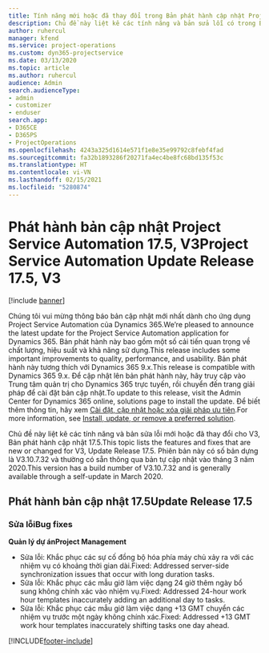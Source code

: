```yaml
---
title: Tính năng mới hoặc đã thay đổi trong Bản phát hành cập nhật Project Service Automation 17.5, Bản vá, V3
description: Chủ đề này liệt kê các tính năng và bản sửa lỗi có trong Bản phát hành cập nhật Project Service Automation 17.5, V3.
author: ruhercul
manager: kfend
ms.service: project-operations
ms.custom: dyn365-projectservice
ms.date: 03/13/2020
ms.topic: article
ms.author: ruhercul
audience: Admin
search.audienceType:
- admin
- customizer
- enduser
search.app:
- D365CE
- D365PS
- ProjectOperations
ms.openlocfilehash: 4243a325d1614e571f1e8e35e99792c8febf4fad
ms.sourcegitcommit: fa32b1893286f20271fa4ec4be8fc68bd135f53c
ms.translationtype: HT
ms.contentlocale: vi-VN
ms.lasthandoff: 02/15/2021
ms.locfileid: "5280874"
---
```

# <a name="project-service-automation-update-release-175-v3"></a><span data-ttu-id="7aead-103">Phát hành bản cập nhật Project Service Automation 17.5, V3</span><span class="sxs-lookup"><span data-stu-id="7aead-103">Project Service Automation Update Release 17.5, V3</span></span>

[!include [banner](../includes/psa-now-project-operations.md)]

<span data-ttu-id="7aead-104">Chúng tôi vui mừng thông báo bản cập nhật mới nhất dành cho ứng dụng Project Service Automation của Dynamics 365.</span><span class="sxs-lookup"><span data-stu-id="7aead-104">We’re pleased to announce the latest update for the Project Service Automation application for Dynamics 365.</span></span> <span data-ttu-id="7aead-105">Bản phát hành này bao gồm một số cải tiến quan trọng về chất lượng, hiệu suất và khả năng sử dụng.</span><span class="sxs-lookup"><span data-stu-id="7aead-105">This release includes some important improvements to quality, performance, and usability.</span></span>  <span data-ttu-id="7aead-106">Bản phát hành này tương thích với Dynamics 365 9.x.</span><span class="sxs-lookup"><span data-stu-id="7aead-106">This release is compatible with Dynamics 365 9.x.</span></span> <span data-ttu-id="7aead-107">Để cập nhật lên bản phát hành này, hãy truy cập vào Trung tâm quản trị cho Dynamics 365 trực tuyến, rồi chuyển đến trang giải pháp để cài đặt bản cập nhật.</span><span class="sxs-lookup"><span data-stu-id="7aead-107">To update to this release, visit the Admin Center for Dynamics 365 online, solutions page to install the update.</span></span> <span data-ttu-id="7aead-108">Để biết thêm thông tin, hãy xem [Cài đặt, cập nhật hoặc xóa giải pháp ưu tiên](https://docs.microsoft.com/power-platform/admin/install-remove-preferred-solution).</span><span class="sxs-lookup"><span data-stu-id="7aead-108">For more information, see [Install, update, or remove a preferred solution](https://docs.microsoft.com/power-platform/admin/install-remove-preferred-solution).</span></span>

<span data-ttu-id="7aead-109">Chủ đề này liệt kê các tính năng và bản sửa lỗi mới hoặc đã thay đổi cho V3, Bản phát hành cập nhật 17.5.</span><span class="sxs-lookup"><span data-stu-id="7aead-109">This topic lists the features and fixes that are new or changed for V3, Update Release 17.5.</span></span> <span data-ttu-id="7aead-110">Phiên bản này có số bản dựng là V3.10.7.32 và thường có sẵn thông qua bản tự cập nhật vào tháng 3 năm 2020.</span><span class="sxs-lookup"><span data-stu-id="7aead-110">This version has a build number of V3.10.7.32 and is generally available through a self-update in March 2020.</span></span>


## <a name="update-release-175"></a><span data-ttu-id="7aead-111">Phát hành bản cập nhật 17.5</span><span class="sxs-lookup"><span data-stu-id="7aead-111">Update Release 17.5</span></span>

### <a name="bug-fixes"></a><span data-ttu-id="7aead-112">Sửa lỗi</span><span class="sxs-lookup"><span data-stu-id="7aead-112">Bug fixes</span></span>


<span data-ttu-id="7aead-113">**Quản lý dự án**</span><span class="sxs-lookup"><span data-stu-id="7aead-113">**Project Management**</span></span>

- <span data-ttu-id="7aead-114">Sửa lỗi: Khắc phục các sự cố đồng bộ hóa phía máy chủ xảy ra với các nhiệm vụ có khoảng thời gian dài.</span><span class="sxs-lookup"><span data-stu-id="7aead-114">Fixed: Addressed server-side synchronization issues that occur with long duration tasks.</span></span>
- <span data-ttu-id="7aead-115">Sửa lỗi: Khắc phục các mẫu giờ làm việc dạng 24 giờ thêm ngày bổ sung không chính xác vào nhiệm vụ.</span><span class="sxs-lookup"><span data-stu-id="7aead-115">Fixed: Addressed 24-hour work hour templates inaccurately adding an additional day to tasks.</span></span>
- <span data-ttu-id="7aead-116">Sửa lỗi: Khắc phục các mẫu giờ làm việc dạng +13 GMT chuyển các nhiệm vụ trước một ngày không chính xác.</span><span class="sxs-lookup"><span data-stu-id="7aead-116">Fixed: Addressed +13 GMT work hour templates inaccurately shifting tasks one day ahead.</span></span>



[!INCLUDE[footer-include](../includes/footer-banner.md)]